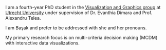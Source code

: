 I am a fourth-year PhD student in the <a href='https://www.uu.nl/en/research/interaction/visualization-and-graphics'>Visualization and Graphics group</a> at <a href='https://www.uu.nl/en'>Utrecht University</a> under supervision of Dr. Evanthia Dimara and Prof. Alexandru Telea. 

I am Başak and prefer to be addressed with she and her pronouns.

My primary research focus is on multi-criteria decision making (MCDM) with interactive data visualizations. 